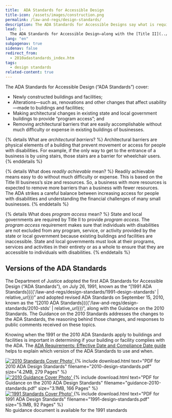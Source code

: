 ```yaml
---
title:  ADA Standards for Accessible Design
title-icon: /assets/images/construction.png
permalink: /law-and-regs/design-standards/
description: The ADA Standards for Accessible Designs say what is required for a building or facility to be physically accessible to people with disabilities.
lead: |-
  The ADA Standards for Accessible Design—along with the [Title II](../regulations/title-ii-2010-regulations/) and [Title III](../regulations/title-iii-regulations/) regulations—say what is required for a building or facility to be physically accessible to people with disabilities.
lang: "en"
subpagenav: true
sidenav: false
redirect_from:
  - 2010adastandards_index.htm
tags:
  - design standards
related-content: true
---
```


The ADA Standards for Accessible Design (“ADA Standards”) cover:
- Newly constructed buildings and facilities;
- Alterations—such as, renovations and other changes that affect usability—made to
buildings and facilities;
- Making architectural changes in existing state and local government buildings to provide “program access”; and
- Removing architectural barriers that are easily accomplishable without much difficulty
or expense in existing buildings of businesses.

{% details What are <em>architectural barriers</em>? %}
Architectural barriers are physical elements of a building that prevent movement or access for people with disabilities. For example, if the only way to get to the entrance of a business is by using stairs, those stairs are a barrier for wheelchair users.
{% enddetails %}

{% details What does <em>readily achievable</em> mean? %}
Readily achievable means easy to do without much difficulty or expense. This is based on the Title III business’s size and resources. So, a business with more resources is expected to remove more barriers than a business with fewer resources. The ADA strikes a careful balance between increasing access for people with disabilities and understanding the financial challenges of many small businesses.
{% enddetails %}

{% details What does <em>program access</em> mean? %}
State and local governments are required by Title II to provide *program access*. The *program access* requirement makes sure that individuals with disabilities are not excluded from any program, service, or activity provided by the state or local government because existing buildings and facilities are inaccessible. State and local governments must look at their programs, services and activities in their entirety or as a whole to ensure that they are accessible to individuals with disabilities.
{% enddetails %}

## Versions of the ADA Standards

The Department of Justice adopted the first ADA Standards for Accessible Design (“ADA Standards”), on July 26, 1991, known as the “[1991 ADA Standards]({{'/law-and-regs/design-standards/1991-design-standards' | relative_url}})” and adopted revised ADA Standards on September 15, 2010, known as the “[2010 ADA Standards]({{'/law-and-regs/design-standards/2010-stds' | relative_url}})”, along with the Guidance on the 2010 Standards. The Guidance on the 2010 Standards addresses the changes to the ADA Standards, the reasoning behind those changes, and responses to public comments received on these topics.

Knowing when the 1991 or the 2010 ADA Standards apply to buildings and facilities is important in determining if your building or facility complies with the ADA. The [ADA Requirements: Effective Date and Compliance Date guide](https://archive.ada.gov/revised_effective_dates-2010.htm) helps to explain which version of the ADA Standards to use and when.

<div class="standards-and-guidance">
<div class="document">
<a href="{{'/law-and-regs/design-standards/2010-stds' | relative_url}}">
<img src="{{ '/assets/images/2010-design-standards.jpg' | relative_url }}" alt="'2010 Standards Cover Photo'"/>
</a>
{% include download.html text="PDF for 2010 ADA Design Standards" filename="2010-design-standards.pdf" size="4.2MB, 279 Pages" %}
</div>

<div class="document">
<a href="{{'/law-and-regs/design-standards/standards-guidance' | relative_url}}">
<img src="{{ '/assets/images/guidance-2010-standards.jpg' | relative_url }}" alt="'2010 Guidance Cover Photo'"/>
</a>
{% include download.html text="PDF for Guidance on the 2010 ADA Design Standards" filename="guidance-2010-standards.pdf" size="3.1MB, 166 Pages" %}
</div>
</div>

<div class="standards-and-guidance">
<div class="document">
<a href="{{'/law-and-regs/design-standards/1991-design-standards' | relative_url}}">
<img src="{{ '/assets/images/1991-design-standards.jpg' | relative_url }}" alt="'1991 Standards Cover Photo'"/>
</a>
{% include download.html text="PDF for 1991 ADA Design Standards" filename="1991-design-standards.pdf" size="5.1MB, 92 Pages" %}
</div>
<div class="document">
<span class="usa-sr-only">No guidance document is available for the 1991 standards</span>
</div>
</div>
